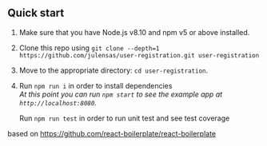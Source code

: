 

## Quick start

1.  Make sure that you have Node.js v8.10 and npm v5 or above installed.
2.  Clone this repo using `git clone --depth=1 https://github.com/julensas/user-registration.git user-registration`
3.  Move to the appropriate directory: `cd user-registration`.<br />
4.  Run `npm run i` in order to install dependencies <br />
    _At this point you can run `npm start` to see the example app at `http://localhost:8080`._
    
    Run `npm run test` in order to run unit test and see test coverage <br />
    
 based on https://github.com/react-boilerplate/react-boilerplate
